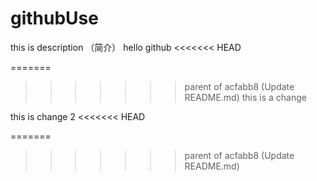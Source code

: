 # githubUse
this is description （简介）
hello github
<<<<<<< HEAD

=======
>>>>>>> parent of acfabb8 (Update README.md)
this is a change

this is change 2
<<<<<<< HEAD

=======
>>>>>>> parent of acfabb8 (Update README.md)
